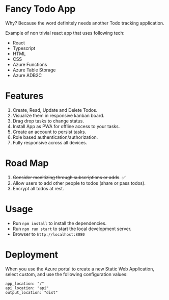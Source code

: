 # Fancy Todo App
 
 Why? Because the word definitely needs another Todo tracking application.
 
 Example of non trivial react app that uses following tech:
 
 - React
 - Typescript
 - HTML
 - CSS
 - Azure Functions
 - Azure Table Storage
 - Azure ADB2C
 
 # Features
 
 1. Create, Read, Update and Delete Todos.
 2. Visualize them in responsive kanban board.
 3. Drag drop tasks to change status.
 4. Install App as PWA for offline access to your tasks.
 5. Create an account to persist tasks.
 6. Role based authentication/authorization.
 7. Fully responsive across all devices.
 
 # Road Map
 1. ~~Consider monitizing through subscriptions or adds~~. :white_check_mark:
 2. Allow users to add other people to todos (share or pass todos).
 3. Encrypt all todos at rest.


# Usage

- Run `npm install` to install the dependencies.
- Run `npm run start` to start the local development server.
- Browser to `http://localhost:8080`


# Deployment

When you use the Azure portal to create a new Static Web Application, select custom, and use the following configuration values:

    app_location: "/"
    api_location: "api"
    output_location: "dist"



